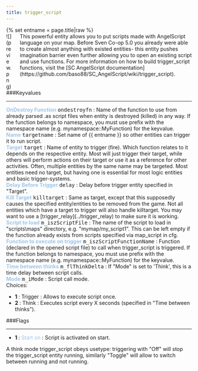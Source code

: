 ```yaml
---
title: trigger_script
---
```

<div>{% set entname = page.title|raw %}</div>
<div class="container previewimg">
<div class="columns">
<div class="imagepadding column col-auto" markdown="1">![](preview.png)</div>
<div class="column entityentry" markdown="1">This powerful entity allows you to put scripts made with AngelScript language on your map. Before Sven Co-op 5.0 you already were able to create almost anything with existed entities- this entity pushes imagination barrier even further allowing you to open an existing script and use functions. For more information on how to build trigger_script functions, visit the [SC AngelScript documentation](https://github.com/baso88/SC_AngelScript/wiki/trigger_script).</div>
</div>
</div>
###Keyvalues
<hr>
<div class="entityentry" markdown="1">
<span style="color:#9fc5e8;"><b>OnDestroy Function</b></span> <kbd  class="tooltip" data-tooltip="string">ondestroyfn</kbd> :
Name of the function to use from already parsed .as script files when entity is destroyed (killed) in any way. If the function belongs to namespace, you must use prefix with the namespace name (e.g. mynamespace::MyFunction) for the keyvalue.
</div>
<div class="entityentry" markdown="1">
<span style="color:#9fc5e8;"><b>Name</b></span> <kbd  class="tooltip" data-tooltip="target_source">targetname</kbd> :
Set name of {{ entname }} so other entities can trigger it to run script.
</div>
<div class="entityentry" markdown="1">
<span style="color:#9fc5e8;"><b>Target</b></span> <kbd  class="tooltip" data-tooltip="target_destination">target</kbd> :
Name of entity to trigger (fire). Which function relates to it depends on the respective entity. Most will just trigger their target, while others will perform actions on their target or use it as a reference for other activities. Often, multiple entities by the same name may be targeted. Most entities need no target, but having one is essential for most logic entities and basic trigger-systems.
</div>
<div class="entityentry" markdown="1">
<span style="color:#9fc5e8;"><b>Delay Before Trigger</b></span> <kbd  class="tooltip" data-tooltip="string">delay</kbd> :
Delay before trigger entity specified in "Target".
</div>
<div class="entityentry" markdown="1">
<span style="color:#9fc5e8;"><b>Kill Target</b></span> <kbd  class="tooltip" data-tooltip="target_destination">killtarget</kbd> :
Same as target, except that this supposedly causes the specified entity/entities to be removed from the game. Not all entities which have a target to trigger will also handle killtarget. You may want to use a [trigger_relay](../trigger_relay) to make sure it is working.
</div>
<div class="entityentry" markdown="1">
<span style="color:#9fc5e8;"><b>Script to load</b></span> <kbd  class="tooltip" data-tooltip="string">m_iszScriptFile</kbd> :
The name of the script to load in "scripts\maps" directory, e.g. "mymap/my_script1". This can be left empty if the function already exists from scripts specified via map_script in cfg.
</div>
<div class="entityentry" markdown="1">
<span style="color:#9fc5e8;"><b>Function to execute on trigger</b></span> <kbd  class="tooltip" data-tooltip="string">m_iszScriptFunctionName</kbd> :
Function (declared in the opened script file) to call when trigger_script is triggered. If the function belongs to namespace, you must use prefix with the namespace name (e.g. mynamespace::MyFunction) for the keyvalue.
</div>
<div class="entityentry" markdown="1">
<span style="color:#9fc5e8;"><b>Time between thinks</b></span> <kbd  class="tooltip" data-tooltip="string">m_flThinkDelta</kbd> :
If "Mode" is set to 'Think', this is a time delay between script calls.
</div>
<div class="entityentry" markdown="1">
<span style="color:#9fc5e8;"><b>Mode</b></span> <kbd  class="tooltip" data-tooltip="choices">m_iMode</kbd> :
Script call mode.
<div class="accordion">
<input type="checkbox" id="accordion-1" name="accordion-checkbox" hidden>
<label class="accordion-header" for="accordion-1">
<i class="icon icon-arrow-right mr-1"></i>
Choices:
</label>
<div class="accordion-body">
<ul>
<li><b>1 </b> : Trigger : Allows to execute script once.</li>
<li><b>2 </b> : Think : Executes script every X seconds (specified in "Time between thinks").</li>
</ul>
</div>
</div>
</div>
###Flags
<hr>
<div class="entityflags">
<ul>
<li class="imagepadding" markdown="1"><b>1 </b> : <span style="color:#9fc5e8;">Start on</span> : Script is activated on start.</li>
</ul>
</div>
<div class="notices blue">A think mode trigger_script obeys usetype: triggering with "Off" will stop the trigger_script entity running, similarly "Toggle" will allow to switch between running and not running.</div>

